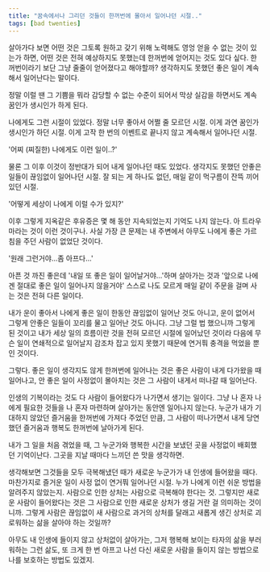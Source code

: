 ```yaml
---
title: "꿈속에서나 그리던 것들이 한꺼번에 몰아서 일어나던 시절.."
tags: [bad twenties]
---
```


살아가다 보면 어떤 것은 그토록 원하고 갖기 위해 노력해도 영엉 얻을 수 없는 것이 있는가 하면, 어떤 것은 전혀 예상하지도 못했는데 한꺼번에 얻어지는 것도 있다 싶다. 한꺼번이라기 보단 그냥 줄줄이 얻어졌다고 해야할까? 생각하지도 못했던 좋은 일이 계속해서 일어난다는 말이다. 

정말 이럴 땐 그 기쁨을 뭐라 감당할 수 없는 수준이 되어서 막상 실감을 하면서도 계속 꿈인가 생시인가 하게 된다. 

나에게도 그런 시절이 있었다. 정말 너무 좋아서 어쩔 줄 모르던 시절. 이게 과연 꿈인가 생시인가 하던 시절. 이게 고작 한 번의 이벤트로 끝나지 않고 계속해서 일어나던 시절.

'어찌 (찌질한) 나에게도 이런 일이..?'

물론 그 이후 이것이 정반대가 되어 내게 일어나던 때도 있었다. 생각지도 못했던 안좋은 일들이 끊임없이 일어나던 시절. 잘 되는 게 하나도 없던, 매일 같이 먹구름이 잔뜩 끼어있던 시절.

'어떻게 세상이 나에게 이럴 수가 있지?'

이후 그렇게 지옥같은 후유증은 몇 해 동안 지속되었는지 기억도 나지 않는다. 아 트라우마라는 것이 이런 것이구나. 사실 가장 큰 문제는 내 주변에서 아무도 나에게 좋은 가르침을 주던 사람이 없었단 것이다.

'원래 그런거야...좀 아프다...'

아픈 것 까진 좋은데 '내일 또 좋은 일이 일어날거야...'하며 살아가는 것과 '앞으로 나에겐 절대로 좋은 일이 일어나지 않을거야' 스스로 나도 모르게 매일 같이 주문을 걸며 사는 것은 전혀 다른 일이다. 

내가 운이 좋아서 나에게 좋은 일이 한동안 끊임없이 일어난 것도 아니고, 운이 없어서 그렇게 안좋은 일들이 꼬리를 물고 일어난 것도 아니다. 그냥 그럴 법 했으니까 그렇게 된 것이고 내가 세상 일의 흐름이란 것을 전혀 모르던 시절에 일어났던 것이라 다음에 무슨 일이 연쇄적으로 일어날지 감조차 잡고 있지 못했기 때문에 연거풔 충격을 먹었을 뿐인 것이다.

그렇다. 좋은 일이 생각지도 않게 한꺼번에 일어나는 것은 좋은 사람이 내게 다가왔을 때 일어나고, 안 좋은 일이 사정없이 몰아치는 것은 그 사람이 내게서 떠나갈 때 일어난다. 

인생의 기복이라는 것도 다 사람이 들어왔다가 나가면서 생기는 일이다. 그냥 나 혼자 나에게 필요한 것들을 나 혼자 마련하며 살아가는 동안엔 일어나지 않는다. 누군가 내가 기대하지 않았던 즐거움을 한꺼번에 가져다 주었던 만큼, 그 사람이 떠나가면서 내게 당연했던 즐거움과 행복도 한꺼번에 날아가게 된다. 

내가 그 일을 처음 겪었을 때, 그 누군가와 행복한 시간을 보냈던 곳을 사정없이 배회했던 기억이난다. 그곳을 지날 때마다 느끼던 쓴 맛을 생각하면.

생각해보면 그것들을 모두 극복해냈던 때가 새로운 누군가가 내 인생에 들어왔을 때다. 마찬가지로 즐거운 일이 사정 없이 연거풔 일어나던 시절. 누가 나에게 이런 쉬운 방법을 알려주지 않았는지. 사람으로 인한 상처는 사람으로 극복해야 한다는 것. 그렇지만 새로운 사람이 들어왔다는 것은 그 사람으로 인한 새로운 상처가 생길 거란 걸 의미하는 것이니까. 그렇게 사람은 끊임없이 새 사람으로 과거의 상처를 달래고 새롭게 생긴 상처로 괴로워하는 삶을 살아야 하는 것일까?

아무도 내 인생에 들이지 않고 상처없이 살아가는, 그저 행복해 보이는 타자의 삶을 부러워하는 그런 삶도, 또 크게 한 번 아프고 나선 다신 새로운 사람을 들이지 않는 방법으로 나를 보호하는 방법도 있겠지.


